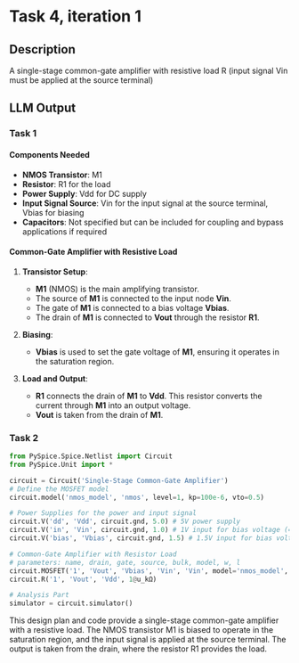 # Task 4, iteration 1

## Description
A single-stage common-gate amplifier with resistive load R (input signal Vin must be applied at the source terminal)

## LLM Output

### Task 1

#### Components Needed
- **NMOS Transistor**: M1
- **Resistor**: R1 for the load
- **Power Supply**: Vdd for DC supply
- **Input Signal Source**: Vin for the input signal at the source terminal, Vbias for biasing
- **Capacitors**: Not specified but can be included for coupling and bypass applications if required

#### Common-Gate Amplifier with Resistive Load
1. **Transistor Setup**:
   - **M1** (NMOS) is the main amplifying transistor.
   - The source of **M1** is connected to the input node **Vin**.
   - The gate of **M1** is connected to a bias voltage **Vbias**.
   - The drain of **M1** is connected to **Vout** through the resistor **R1**.

2. **Biasing**:
   - **Vbias** is used to set the gate voltage of **M1**, ensuring it operates in the saturation region.

3. **Load and Output**:
   - **R1** connects the drain of **M1** to **Vdd**. This resistor converts the current through **M1** into an output voltage.
   - **Vout** is taken from the drain of **M1**.

### Task 2

```python
from PySpice.Spice.Netlist import Circuit
from PySpice.Unit import *

circuit = Circuit('Single-Stage Common-Gate Amplifier')
# Define the MOSFET model
circuit.model('nmos_model', 'nmos', level=1, kp=100e-6, vto=0.5)

# Power Supplies for the power and input signal
circuit.V('dd', 'Vdd', circuit.gnd, 5.0) # 5V power supply
circuit.V('in', 'Vin', circuit.gnd, 1.0) # 1V input for bias voltage (= V_th + 0.5 = 0.5 + 0.5 = 1.0)
circuit.V('bias', 'Vbias', circuit.gnd, 1.5) # 1.5V input for bias voltage (slightly above V_th to ensure saturation)

# Common-Gate Amplifier with Resistor Load
# parameters: name, drain, gate, source, bulk, model, w, l
circuit.MOSFET('1', 'Vout', 'Vbias', 'Vin', 'Vin', model='nmos_model', w=50e-6, l=1e-6)
circuit.R('1', 'Vout', 'Vdd', 1@u_kΩ)

# Analysis Part
simulator = circuit.simulator()
```

This design plan and code provide a single-stage common-gate amplifier with a resistive load. The NMOS transistor M1 is biased to operate in the saturation region, and the input signal is applied at the source terminal. The output is taken from the drain, where the resistor R1 provides the load.
